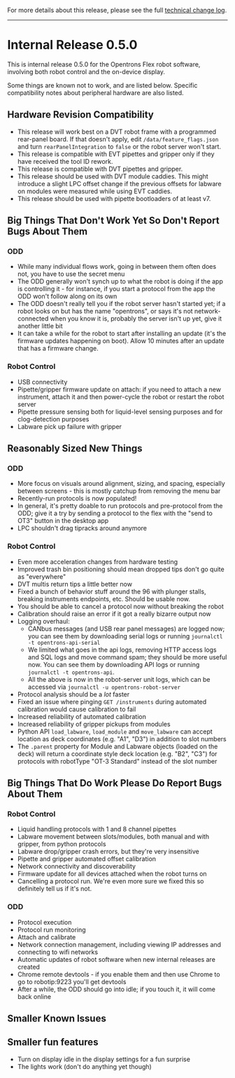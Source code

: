 For more details about this release, please see the full [technical change log][]. 

[technical change log]: https://github.com/Opentrons/opentrons/releases

---

# Internal Release 0.5.0

This is internal release 0.5.0 for the Opentrons Flex robot software, involving both robot control and the on-device display.

Some things are known not to work, and are listed below. Specific compatibility notes about peripheral hardware are also listed.

## Hardware Revision Compatibility

- This release will work best on a DVT robot frame with a programmed rear-panel board. If that doesn't apply, edit `/data/feature_flags.json` and turn `rearPanelIntegration` to `false` or the robot server won't start.
- This release is compatible with EVT pipettes and gripper only if they have received the tool ID rework.
- This release is compatible with DVT pipettes and gripper.
- This release should be used with DVT module caddies. This might introduce a slight LPC offset change if the previous offsets for labware on modules were measured while using EVT caddies.
- This release should be used with pipette bootloaders of at least v7.

## Big Things That Don't Work Yet So Don't Report Bugs About Them

### ODD
- While many individual flows work, going in between them often does not, you have to use the secret menu
- The ODD generally won't synch up to what the robot is doing if the app is controlling it - for instance, if you start a protocol from the app the ODD won't follow along on its own
- The ODD doesn't really tell you if the robot server hasn't started yet; if a robot looks on but has the name "opentrons", or says it's not network-connected when you know it is, probably the server isn't up yet, give it another little bit
- It can take a while for the robot to start after installing an update (it's the firmware updates happening on boot). Allow 10 minutes after an update that has a firmware change.

### Robot Control
- USB connectivity
- Pipette/gripper firmware update on attach: if you need to attach a new instrument, attach it and then power-cycle the robot or restart the robot server
- Pipette pressure sensing both for liquid-level sensing purposes and for clog-detection purposes
- Labware pick up failure with gripper

## Reasonably Sized New Things
### ODD
- More focus on visuals around alignment, sizing, and spacing, especially between screens - this is mostly catchup from removing the menu bar
- Recently-run protocols is now populated!
- In general, it's pretty doable to run protocols and pre-protocol from the ODD; give it a try by sending a protocol to the flex with the "send to OT3" button in the desktop app
- LPC shouldn't drag tipracks around anymore

### Robot Control
- Even more acceleration changes from hardware testing
- Improved trash bin positioning should mean dropped tips don't go quite as "everywhere"
- DVT multis return tips a little better now
- Fixed a bunch of behavior stuff around the 96 with plunger stalls, breaking instruments endpoints, etc. Should be usable now.
- You should be able to cancel a protocol now without breaking the robot
- Calibration should raise an error if it got a really bizarre output now
- Logging overhaul:
  - CANbus messages (and USB rear panel messages) are logged now; you can see them by downloading serial logs or running `journalctl -t opentrons-api-serial`
  - We limited what goes in the api logs, removing HTTP access logs and SQL logs and move command spam; they should be more useful now. You can see them by downloading API logs or running `journalctl -t opentrons-api`.
  - All the above is now in the robot-server unit logs, which can be accessed via `journalctl -u opentrons-robot-server`
- Protocol analysis should be a _lot_ faster
- Fixed an issue where pinging `GET /instruments` during automated calibration would cause calibration to fail
- Increased reliability of automated calibration
- Increased reliability of gripper pickups from modules
- Python API `load_labware`, `load_module` and `move_labware` can accept location as deck coordinates (e.g. "A1", "D3") in addition to slot numbers
- The `.parent` property for Module and Labware objects (loaded on the deck) will return a coordinate style deck location (e.g. "B2", "C3") for protocols with robotType "OT-3 Standard" instead of the slot number

## Big Things That Do Work Please Do Report Bugs About Them
### Robot Control
- Liquid handling protocols with 1 and 8 channel pipettes
- Labware movement between slots/modules, both manual and with gripper, from python protocols
- Labware drop/gripper crash errors, but they're very insensitive
- Pipette and gripper automated offset calibration
- Network connectivity and discoverability
- Firmware update for all devices attached when the robot turns on
- Cancelling a protocol run. We're even more sure we fixed this so definitely tell us if it's not.

### ODD
- Protocol execution
- Protocol run monitoring
- Attach and calibrate
- Network connection management, including viewing IP addresses and connecting to wifi networks
- Automatic updates of robot software when new internal releases are created
- Chrome remote devtools - if you enable them and then use Chrome to go to robotip:9223 you'll get devtools
- After a while, the ODD should go into idle; if you touch it, it will come back online

## Smaller Known Issues

## Smaller fun features
- Turn on display idle in the display settings for a fun surprise
- The lights work (don't do anything yet though)

